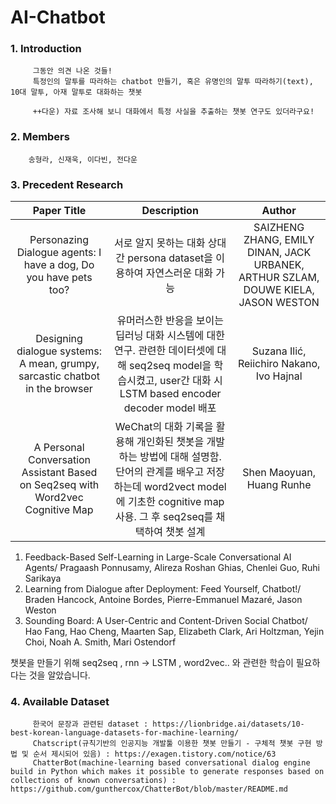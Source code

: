 # AI-Chatbot
### 1. Introduction
         그동안 의견 나온 것들!
         특정인의 말투를 따라하는 chatbot 만들기, 혹은 유명인의 말투 따라하기(text), 10대 말투, 아재 말투로 대화하는 챗봇
         
         ++다운) 자료 조사해 보니 대화에서 특정 사실을 추출하는 챗봇 연구도 있더라구요!
### 2. Members
        송형라, 신재욱, 이다빈, 전다운 
### 3. Precedent Research
|Paper Title|Description|Author|
|:---:|:---:|:---:|
|Personazing Dialogue agents: I have a dog, Do you have pets too?|서로 알지 못하는 대화 상대 간 persona dataset을 이용하여 자연스러운 대화 가능|SAIZHENG ZHANG, EMILY DINAN, JACK URBANEK, ARTHUR SZLAM, DOUWE KIELA, JASON WESTON|
|Designing dialogue systems: A mean, grumpy, sarcastic chatbot in the browser|유머러스한 반응을 보이는 딥러닝 대화 시스템에 대한 연구. 관련한 데이터셋에 대해 seq2seq model을 학습시켰고, user간 대화 시 LSTM based encoder decoder model 배포|Suzana Ilić, Reiichiro Nakano, Ivo Hajnal|
|A Personal Conversation Assistant Based on Seq2seq with Word2vec Cognitive Map|WeChat의 대화 기록을 활용해 개인화된 챗봇을 개발하는 방법에 대해 설명함. 단어의 관계를 배우고 저장하는데 word2vect model에 기초한 cognitive map 사용. 그 후 seq2seq를 채택하여 챗봇 설계|Shen Maoyuan, Huang Runhe|     
1.	Feedback-Based Self-Learning in Large-Scale Conversational AI Agents/ Pragaash Ponnusamy, Alireza Roshan Ghias, Chenlei Guo, Ruhi Sarikaya
2.	Learning from Dialogue after Deployment: Feed Yourself, Chatbot!/ Braden Hancock, Antoine Bordes, Pierre-Emmanuel Mazaré, Jason Weston
3.	Sounding Board: A User-Centric and Content-Driven Social Chatbot/ Hao Fang, Hao Cheng, Maarten Sap, Elizabeth Clark, Ari Holtzman, Yejin Choi, Noah A. Smith, Mari Ostendorf



챗봇을 만들기 위해 seq2seq , rnn -> LSTM , word2vec.. 와 관련한 학습이 필요하다는 것을 알았습니다.

### 4. Available Dataset
         한국어 문장과 관련된 dataset : https://lionbridge.ai/datasets/10-best-korean-language-datasets-for-machine-learning/
         Chatscript(규칙기반의 인공지능 개발툴 이용한 챗봇 만들기 - 구체적 챗봇 구현 방법 및 순서 제시되어 있음) : https://exagen.tistory.com/notice/63
         ChatterBot(machine-learning based conversational dialog engine build in Python which makes it possible to generate responses based on collections of known conversations) : https://github.com/gunthercox/ChatterBot/blob/master/README.md
